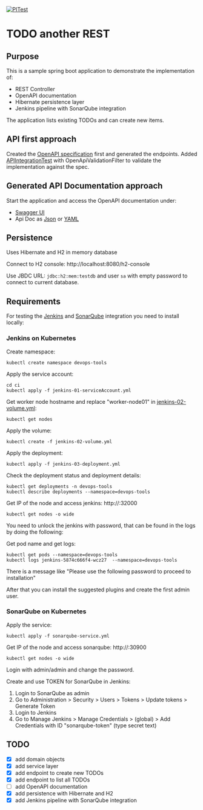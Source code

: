 [![PITest](https://github.com/jacq42/todo-another-rest/actions/workflows/testQuality.yml/badge.svg)](https://github.com/jacq42/todo-another-rest/actions/workflows/testQuality.yml)

# TODO another REST

## Purpose

This is a sample spring boot application to demonstrate the implementation of:
- REST Controller
- OpenAPI documentation
- Hibernate persistence layer
- Jenkins pipeline with SonarQube integration

The application lists existing TODOs and can create new items.

## API first approach

Created the [OpenAPI specification](src/main/resources/api-specs/todo-spec.yaml) first and generated the endpoints.
Added [APIIntegrationTest](src/test/java/de/jkrech/tutorial/todo/ports/todo/rest/TodoResourceApiIntegrationTest.java) with OpenApiValidationFilter to validate the implementation against the spec.

## Generated API Documentation approach

Start the application and access the OpenAPI documentation under:
- [Swagger UI](http://localhost:8080/swagger-ui/index.html)
- Api Doc as [Json](http://localhost:8080/v3/api-docs) or [YAML](http://localhost:8080/v3/api-docs.yaml)

## Persistence

Uses Hibernate and H2 in memory database

Connect to H2 console: http://localhost:8080/h2-console

Use JBDC URL: `jdbc:h2:mem:testdb` and user `sa` with empty password to connect to current database.

## Requirements

For testing the [Jenkins](https://www.jenkins.io/doc/book/installing/) and [SonarQube](https://www.sonarsource.com/de/products/sonarqube/) integration you need to install locally:

### Jenkins on Kubernetes

Create namespace:
```shell
kubectl create namespace devops-tools
```

Apply the service account:
```shell
cd ci
kubectl apply -f jenkins-01-serviceAccount.yml
```

Get worker node hostname and replace "worker-node01" in [jenkins-02-volume.yml](ci/jenkins-02-volume.yml):
```shell
kubectl get nodes
```

Apply the volume:
```shell
kubectl create -f jenkins-02-volume.yml
```

Apply the deployment:
```shell
kubectl apply -f jenkins-03-deployment.yml
```

Check the deployment status and deployment details:
```shell
kubectl get deployments -n devops-tools
kubectl describe deployments --namespace=devops-tools
```

Get IP of the node and access jenkins: http://<node-ip>:32000
```shell
kubectl get nodes -o wide
```

You need to unlock the jenkins with password, that can be found in the logs by doing the following:

Get pod name and get logs:
```shell
kubectl get pods --namespace=devops-tools
kubectl logs jenkins-5874c666f4-wcz27  --namespace=devops-tools
```
There is a message like "Please use the following password to proceed to installation"

After that you can install the suggested plugins and create the first admin user.

### SonarQube on Kubernetes

Apply the service:
```shell
kubectl apply -f sonarqube-service.yml
```

Get IP of the node and access sonarqube: http://<node-ip>:30900
```shell
kubectl get nodes -o wide
```

Login with admin/admin and change the password.

Create and use TOKEN for SonarQube in Jenkins:
1. Login to SonarQube as admin
2. Go to Administration > Security > Users > Tokens > Update tokens > Generate Token
3. Login to Jenkins
4. Go to Manage Jenkins > Manage Credentials > (global) > Add Credentials with ID "sonarqube-token" (type secret text)

## TODO

- [x] add domain objects
- [x] add service layer
- [x] add endpoint to create new TODOs
- [x] add endpoint to list all TODOs
- [ ] add OpenAPI documentation
- [x] add persistence with Hibernate and H2
- [x] add Jenkins pipeline with SonarQube integration